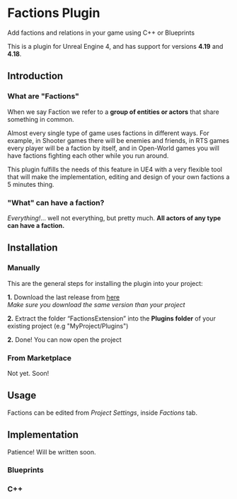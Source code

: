 # Factions Plugin
Add factions and relations in your game using C++ or Blueprints

This is a plugin for Unreal Engine 4, and has support for versions **4.19** and **4.18**.

## Introduction

### What are "Factions"
When we say Faction we refer to a **group of entities or actors** that share something in common.

Almost every single type of game uses factions in different ways. For example, in Shooter games there will be enemies and friends, in RTS games every player will be a faction by itself, and in Open-World games you will have factions fighting each other while you run around.

This plugin fulfills the needs of this feature in UE4 with a very flexible tool that will make the implementation, editing and design of your own factions a 5 minutes thing.


### "What" can have a faction?
*Everything!*... well not everything, but pretty much. **All actors of any type can have a faction.**

## Installation
### Manually
This are the general steps for installing the plugin into your project:

**1.** Download the last release from [here](https://github.com/PipeRift/FactionsExtension/releases)<br>
*Make sure you download the same version than your project*

**2.** Extract the folder “FactionsExtension” into the **Plugins folder** of your existing project (e.g "MyProject/Plugins")

**2.** Done! You can now open the project

### From Marketplace
Not yet. Soon!

## Usage

Factions can be edited from *Project Settings*, inside *Factions* tab.

## Implementation
Patience! Will be written soon.
### Blueprints
### C++

